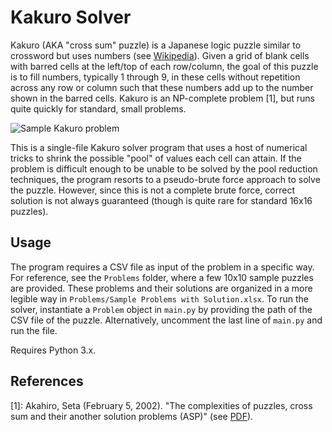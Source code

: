# Kakuro Solver
Kakuro (AKA "cross sum" puzzle) is a Japanese logic puzzle similar to crossword but uses numbers (see [Wikipedia](https://en.wikipedia.org/wiki/Kakuro)). Given a grid of blank cells with barred cells at the left/top of each row/column, the goal of this puzzle is to fill numbers, typically 1 through 9, in these cells without repetition across any row or column such that these numbers add up to the number shown in the barred cells. Kakuro is an NP-complete problem [1], but runs quite quickly for standard, small problems.

![Sample Kakuro problem](https://upload.wikimedia.org/wikipedia/commons/thumb/c/c8/Kakuro_black_box.svg/375px-Kakuro_black_box.svg.png)

This is a single-file Kakuro solver program that uses a host of numerical tricks to shrink the possible "pool" of values each cell can attain. If the problem is difficult enough to be unable to be solved by the pool reduction techniques, the program resorts to a pseudo-brute force approach to solve the puzzle. However, since this is not a complete brute force, correct solution is not always guaranteed (though is quite rare for standard 16x16 puzzles).

## Usage 
The program requires a CSV file as input of the problem in a specific way. For reference, see the `Problems` folder, where a few 10x10 sample puzzles are provided. These problems and their solutions are organized in a more legible way in `Problems/Sample Problems with Solution.xlsx`. To run the solver, instantiate a `Problem` object in `main.py` by providing the path of the CSV file of the puzzle. Alternatively, uncomment the last line of `main.py` and run the file.

Requires Python 3.x.

## References
[1]: Akahiro, Seta (February 5, 2002). "The complexities of puzzles, cross sum and their another solution problems (ASP)" (see [PDF](http://www-imai.is.s.u-tokyo.ac.jp/~seta/paper/senior_thesis/seniorthesis.pdf)).
